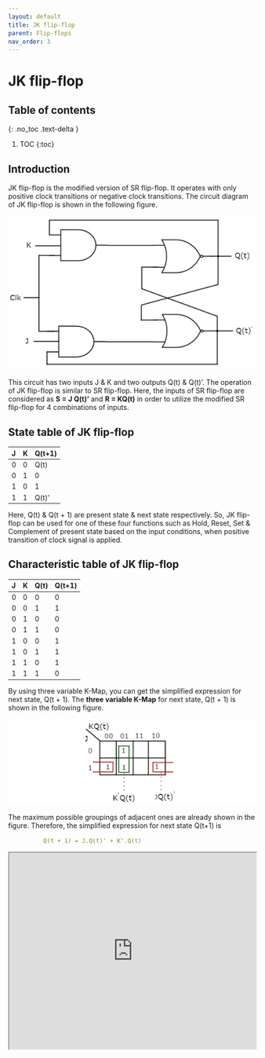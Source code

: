```yaml
---
layout: default
title: JK flip-flop
parent: Flip-flops
nav_order: 3
---
```


# JK flip-flop

## Table of contents
{: .no_toc .text-delta }

1. TOC
{:toc}

## Introduction

JK flip-flop is the modified version of SR flip-flop. It operates with only positive clock transitions or negative clock transitions. The circuit diagram of JK flip-flop is shown in the following figure.

<div style="text-align:center"><img src="../../assets/images/jk_flipflop.jpg" /></div>

This circuit has two inputs J & K and two outputs Q(t) & Q(t)’. The operation of JK flip-flop is similar to SR flip-flop. Here, the inputs of SR flip-flop are considered as **S = J Q(t)’** and **R = KQ(t)** in order to utilize the modified SR flip-flop for 4 combinations of inputs.

## State table of JK flip-flop

| J      |    K    |   Q(t+1) |
|:-------|:--------|:---------|
|  0     |    0    |  Q(t)    |
|  0     |    1    |    0     |
|  1     |    0    |    1     |
|  1     |    1    |  Q(t)’   |

Here, Q(t) & Q(t + 1) are present state & next state respectively. So, JK flip-flop can be used for one of these four functions such as Hold, Reset, Set & Complement of present state based on the input conditions, when positive transition of clock signal is applied.

## Characteristic table of JK flip-flop


| J      |    K    |   Q(t) |   Q(t+1) |
|:-------|:--------|:-------|:---------|
|0	|0	|0	|0|
|0	|0	|1	|1|
|0	|1	|0	|0|
|0	|1	|1	|0|
|1	|0	|0	|1|
|1	|0	|1	|1|
|1	|1	|0	|1|
|1	|1	|1	|0|

By using three variable K-Map, you can get the simplified expression for next state, Q(t + 1). The **three variable K-Map** for next state, Q(t + 1) is shown in the following figure.

<div style="text-align:center"><img src="../../assets/images/jk_3_variable_kmap.jpg" /></div>

The maximum possible groupings of adjacent ones are already shown in the figure. Therefore, the simplified expression for next state Q(t+1) is
```yaml
          Q(t + 1) = J.Q(t)' + K'.Q(t)
```

<iframe width="100%" height="400px" src="https://circuitverse.org/simulator/embed/12263" id="jk_flipflop_01" scrolling="no" webkitAllowFullScreen mozAllowFullScreen allowFullScreen> </iframe>